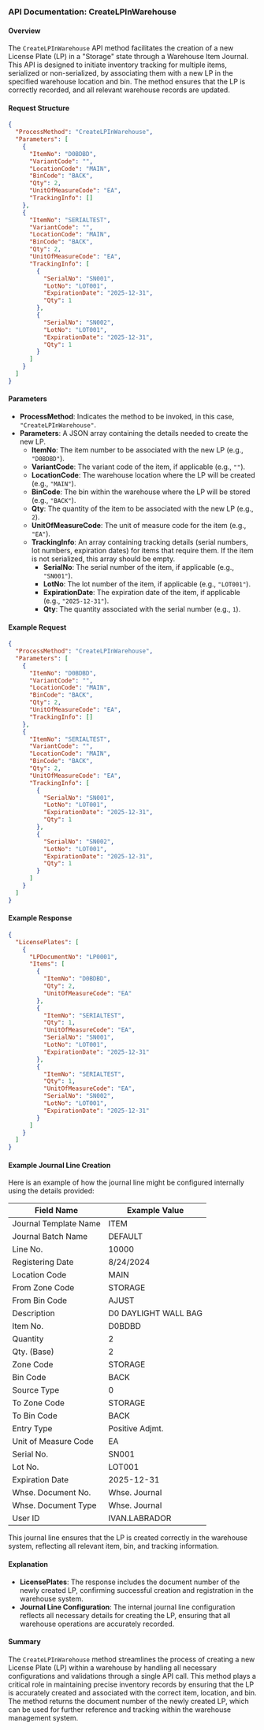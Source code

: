 ### API Documentation: CreateLPInWarehouse

#### Overview
The `CreateLPInWarehouse` API method facilitates the creation of a new License Plate (LP) in a "Storage" state through a Warehouse Item Journal. This API is designed to initiate inventory tracking for multiple items, serialized or non-serialized, by associating them with a new LP in the specified warehouse location and bin. The method ensures that the LP is correctly recorded, and all relevant warehouse records are updated.

#### Request Structure
```json
{
  "ProcessMethod": "CreateLPInWarehouse",
  "Parameters": [
    {
      "ItemNo": "D0BDBD",
      "VariantCode": "",
      "LocationCode": "MAIN",
      "BinCode": "BACK",
      "Qty": 2,
      "UnitOfMeasureCode": "EA",
      "TrackingInfo": []
    },
    {
      "ItemNo": "SERIALTEST",
      "VariantCode": "",
      "LocationCode": "MAIN",
      "BinCode": "BACK",
      "Qty": 2,
      "UnitOfMeasureCode": "EA",
      "TrackingInfo": [
        {
          "SerialNo": "SN001",
          "LotNo": "LOT001",
          "ExpirationDate": "2025-12-31",
          "Qty": 1
        },
        {
          "SerialNo": "SN002",
          "LotNo": "LOT001",
          "ExpirationDate": "2025-12-31",
          "Qty": 1
        }
      ]
    }
  ]
}
```

#### Parameters
- **ProcessMethod**: Indicates the method to be invoked, in this case, `"CreateLPInWarehouse"`.
- **Parameters**: A JSON array containing the details needed to create the new LP.
  - **ItemNo**: The item number to be associated with the new LP (e.g., `"D0BDBD"`).
  - **VariantCode**: The variant code of the item, if applicable (e.g., `""`).
  - **LocationCode**: The warehouse location where the LP will be created (e.g., `"MAIN"`).
  - **BinCode**: The bin within the warehouse where the LP will be stored (e.g., `"BACK"`).
  - **Qty**: The quantity of the item to be associated with the new LP (e.g., `2`).
  - **UnitOfMeasureCode**: The unit of measure code for the item (e.g., `"EA"`).
  - **TrackingInfo**: An array containing tracking details (serial numbers, lot numbers, expiration dates) for items that require them. If the item is not serialized, this array should be empty.
    - **SerialNo**: The serial number of the item, if applicable (e.g., `"SN001"`).
    - **LotNo**: The lot number of the item, if applicable (e.g., `"LOT001"`).
    - **ExpirationDate**: The expiration date of the item, if applicable (e.g., `"2025-12-31"`).
    - **Qty**: The quantity associated with the serial number (e.g., `1`).

#### Example Request
```json
{
  "ProcessMethod": "CreateLPInWarehouse",
  "Parameters": [
    {
      "ItemNo": "D0BDBD",
      "VariantCode": "",
      "LocationCode": "MAIN",
      "BinCode": "BACK",
      "Qty": 2,
      "UnitOfMeasureCode": "EA",
      "TrackingInfo": []
    },
    {
      "ItemNo": "SERIALTEST",
      "VariantCode": "",
      "LocationCode": "MAIN",
      "BinCode": "BACK",
      "Qty": 2,
      "UnitOfMeasureCode": "EA",
      "TrackingInfo": [
        {
          "SerialNo": "SN001",
          "LotNo": "LOT001",
          "ExpirationDate": "2025-12-31",
          "Qty": 1
        },
        {
          "SerialNo": "SN002",
          "LotNo": "LOT001",
          "ExpirationDate": "2025-12-31",
          "Qty": 1
        }
      ]
    }
  ]
}
```

#### Example Response
```json
{
  "LicensePlates": [
    {
      "LPDocumentNo": "LP0001",
      "Items": [
        {
          "ItemNo": "D0BDBD",
          "Qty": 2,
          "UnitOfMeasureCode": "EA"
        },
        {
          "ItemNo": "SERIALTEST",
          "Qty": 1,
          "UnitOfMeasureCode": "EA",
          "SerialNo": "SN001",
          "LotNo": "LOT001",
          "ExpirationDate": "2025-12-31"
        },
        {
          "ItemNo": "SERIALTEST",
          "Qty": 1,
          "UnitOfMeasureCode": "EA",
          "SerialNo": "SN002",
          "LotNo": "LOT001",
          "ExpirationDate": "2025-12-31"
        }
      ]
    }
  ]
}
```

#### Example Journal Line Creation
Here is an example of how the journal line might be configured internally using the details provided:

| Field Name                      | Example Value         |
|---------------------------------|-----------------------|
| Journal Template Name           | ITEM                  |
| Journal Batch Name              | DEFAULT               |
| Line No.                        | 10000                 |
| Registering Date                | 8/24/2024             |
| Location Code                   | MAIN                  |
| From Zone Code                  | STORAGE               |
| From Bin Code                   | AJUST                 |
| Description                     | D0 DAYLIGHT WALL BAG  |
| Item No.                        | D0BDBD                |
| Quantity                        | 2                     |
| Qty. (Base)                     | 2                     |
| Zone Code                       | STORAGE               |
| Bin Code                        | BACK                  |
| Source Type                     | 0                     |
| To Zone Code                    | STORAGE               |
| To Bin Code                     | BACK                  |
| Entry Type                      | Positive Adjmt.       |
| Unit of Measure Code            | EA                    |
| Serial No.                      | SN001                 |
| Lot No.                         | LOT001                |
| Expiration Date                 | 2025-12-31            |
| Whse. Document No.              | Whse. Journal         |
| Whse. Document Type             | Whse. Journal         |
| User ID                         | IVAN.LABRADOR         |

This journal line ensures that the LP is created correctly in the warehouse system, reflecting all relevant item, bin, and tracking information.

#### Explanation
- **LicensePlates**: The response includes the document number of the newly created LP, confirming successful creation and registration in the warehouse system.
- **Journal Line Configuration**: The internal journal line configuration reflects all necessary details for creating the LP, ensuring that all warehouse operations are accurately recorded.

#### Summary
The `CreateLPInWarehouse` method streamlines the process of creating a new License Plate (LP) within a warehouse by handling all necessary configurations and validations through a single API call. This method plays a critical role in maintaining precise inventory records by ensuring that the LP is accurately created and associated with the correct item, location, and bin. The method returns the document number of the newly created LP, which can be used for further reference and tracking within the warehouse management system.